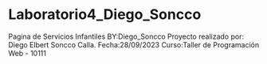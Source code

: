 # Laboratorio4_Diego_Soncco
Pagina de Servicios Infantiles BY:Diego_Soncco
Proyecto realizado por: Diego Elbert Soncco Calla.
Fecha:28/09/2023
Curso:Taller de Programación Web - 10111
